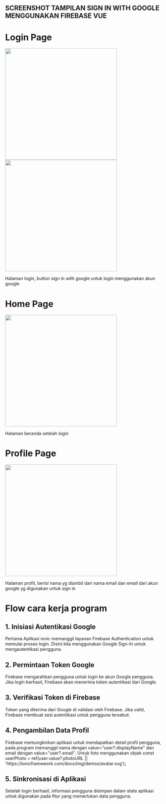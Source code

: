 ## SCREENSHOT TAMPILAN SIGN IN WITH GOOGLE MENGGUNAKAN FIREBASE VUE

# Login Page
<img src="https://github.com/user-attachments/assets/78904bea-452f-40ec-891c-7861d62a97dc" height="360"/>
<img src="https://github.com/user-attachments/assets/e478d44c-3591-4cb4-be9e-57f6482d26ae" height="360"/><br>
<p>Halaman login, button sign in with google untuk login menggunakan akun google</p>

# Home Page
<img src="https://github.com/user-attachments/assets/290b474b-ce16-4978-8ccd-87c5a9133be9" height="360"/><br>
<p>Halaman beranda setelah login</p>

# Profile Page
<img src="https://github.com/user-attachments/assets/fb87c399-b8e6-4673-90b5-390a6f0d4d55" height="360"/><br>
<p>Halaman profil, berisi nama yg diambil dari nama email dan email dari akun google yg digunakan untuk sign in</p>

# Flow cara kerja program
<h2> 1. Inisiasi Autentikasi Google </h2>
<p>Pertama Aplikasi ionic memanggil layanan Firebase Authentication untuk memulai proses login. Disini kita menggunakan Google Sign-In untuk mengautentikasi pengguna.</p>

<h2> 2. Permintaan Token Google </h2>
<p>Firebase mengarahkan pengguna untuk login ke akun Google pengguna. Jika login berhasil, Firebase akan menerima token autentikasi dari Google.</p>

<h2> 3. Verifikasi Token di Firebase </h2>
<p>Token yang diterima dari Google di validasi oleh Firebase. Jika valid, Firebase membuat sesi autentikasi untuk pengguna tersebut.</p>

<h2> 4. Pengambilan Data Profil </h2>
<p>Firebase memungkinkan aplikasi untuk mendapatkan detail profil pengguna, pada program memanggil nama dengan value="user?.displayName" dan email dengan value="user?.email". Untuk foto menggunakan objek const userPhoto = ref(user.value?.photoURL || 'https://ionicframework.com/docs/img/demos/avatar.svg');</p>

<h2> 5. Sinkronisasi di Aplikasi </h2>
<p>Setelah login berhasil, informasi pengguna disimpan dalam state aplikasi untuk digunakan pada fitur yang memerlukan data pengguna.</p>
